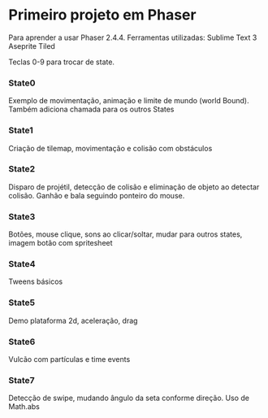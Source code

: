# Primeiro projeto em Phaser

Para aprender a usar Phaser 2.4.4.
Ferramentas utilizadas:
Sublime Text 3
Aseprite
Tiled

Teclas 0-9 para trocar de state.

### State0
Exemplo de movimentação, animação e limite de mundo (world Bound). Também adiciona chamada para os outros States

### State1
Criação de tilemap, movimentação e colisão com obstáculos

### State2
Disparo de projétil, detecção de colisão e eliminação de objeto ao detectar colisão. Ganhão e bala seguindo ponteiro do mouse.

### State3
Botões, mouse clique, sons ao clicar/soltar, mudar para outros states, imagem botão com spritesheet

### State4
Tweens básicos

### State5
Demo plataforma 2d, aceleração, drag

### State6
Vulcão com partículas e time events

### State7
Detecção de swipe, mudando ângulo da seta conforme direção. Uso de Math.abs